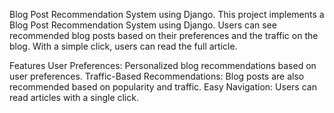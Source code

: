 Blog Post Recommendation System using Django.
This project implements a Blog Post Recommendation System using Django. Users can see recommended blog posts based on their preferences and the traffic on the blog. With a simple click, users can read the full article.

Features
User Preferences: Personalized blog recommendations based on user preferences.
Traffic-Based Recommendations: Blog posts are also recommended based on popularity and traffic.
Easy Navigation: Users can read articles with a single click.
